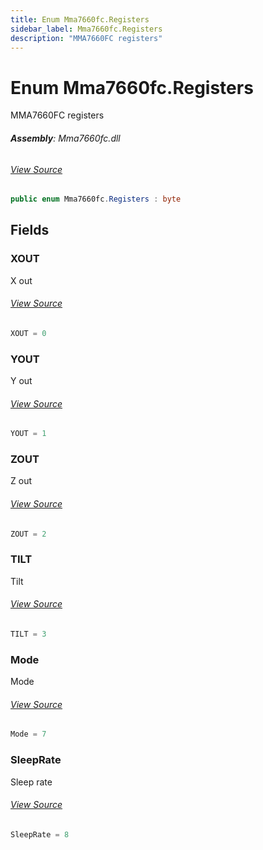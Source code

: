 ```yaml
---
title: Enum Mma7660fc.Registers
sidebar_label: Mma7660fc.Registers
description: "MMA7660FC registers"
---
```

# Enum Mma7660fc.Registers
MMA7660FC registers

###### **Assembly**: Mma7660fc.dll
###### [View Source](https://github.com/WildernessLabs/Meadow.Foundation.git/blob/develop/Source/Meadow.Foundation.Peripherals/Sensors.Motion.Mma7660fc/Driver/Mma7660fc.Registers.cs#L8)
```csharp title="Declaration"
public enum Mma7660fc.Registers : byte
```
## Fields
### XOUT
X out
###### [View Source](https://github.com/WildernessLabs/Meadow.Foundation.git/blob/develop/Source/Meadow.Foundation.Peripherals/Sensors.Motion.Mma7660fc/Driver/Mma7660fc.Registers.cs#L13)
```csharp title="Declaration"
XOUT = 0
```
### YOUT
Y out
###### [View Source](https://github.com/WildernessLabs/Meadow.Foundation.git/blob/develop/Source/Meadow.Foundation.Peripherals/Sensors.Motion.Mma7660fc/Driver/Mma7660fc.Registers.cs#L17)
```csharp title="Declaration"
YOUT = 1
```
### ZOUT
Z out
###### [View Source](https://github.com/WildernessLabs/Meadow.Foundation.git/blob/develop/Source/Meadow.Foundation.Peripherals/Sensors.Motion.Mma7660fc/Driver/Mma7660fc.Registers.cs#L21)
```csharp title="Declaration"
ZOUT = 2
```
### TILT
Tilt
###### [View Source](https://github.com/WildernessLabs/Meadow.Foundation.git/blob/develop/Source/Meadow.Foundation.Peripherals/Sensors.Motion.Mma7660fc/Driver/Mma7660fc.Registers.cs#L25)
```csharp title="Declaration"
TILT = 3
```
### Mode
Mode
###### [View Source](https://github.com/WildernessLabs/Meadow.Foundation.git/blob/develop/Source/Meadow.Foundation.Peripherals/Sensors.Motion.Mma7660fc/Driver/Mma7660fc.Registers.cs#L29)
```csharp title="Declaration"
Mode = 7
```
### SleepRate
Sleep rate
###### [View Source](https://github.com/WildernessLabs/Meadow.Foundation.git/blob/develop/Source/Meadow.Foundation.Peripherals/Sensors.Motion.Mma7660fc/Driver/Mma7660fc.Registers.cs#L33)
```csharp title="Declaration"
SleepRate = 8
```
